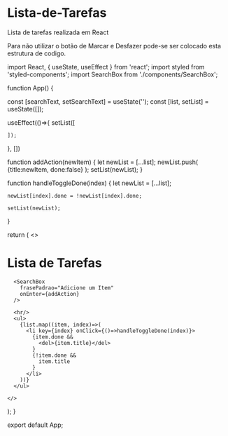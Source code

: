 # Lista-de-Tarefas
Lista de tarefas realizada em React

Para não utilizar o botão de Marcar e Desfazer pode-se ser colocado esta estrutura de codigo.

import React, { useState, useEffect } from 'react';
import styled from 'styled-components';
import SearchBox from './components/SearchBox';

function App() {

  const [searchText, setSearchText] = useState('');
  const [list, setList] = useState([]);

  useEffect(()=>{
    setList([
      
    ]);
  }, [])

  function addAction(newItem) {
    let newList = [...list];
    newList.push(
      {title:newItem, done:false}
    );
    setList(newList);
  }

  function handleToggleDone(index) {
    let newList = [...list];

    newList[index].done = !newList[index].done;

    setList(newList);
  }

  return (
    <>
      <h1>Lista de Tarefas</h1>

      <SearchBox 
        frasePadrao="Adicione um Item"
        onEnter={addAction}
      />

      <hr/>
      <ul>
        {list.map((item, index)=>(
          <li key={index} onClick={()=>handleToggleDone(index)}>
            {item.done &&
              <del>{item.title}</del>
            }
            {!item.done &&
              item.title
            }
          </li>
        ))}
      </ul>
      
    </>
  );
}

export default App;
